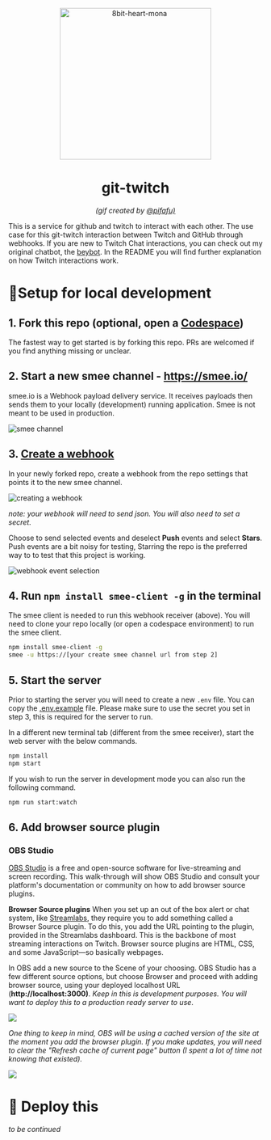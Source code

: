 <div align="center">
  <br>
  <img alt="8bit-heart-mona" src="https://user-images.githubusercontent.com/5679180/79618120-0daffb80-80be-11ea-819e-d2b0fa904d07.gif" width="300px">
  <h1>git-twitch</h1>
  <em>(gif created by <a href="https://github.com/pifafu">@pifafu)</a></em>
</div>

This is a service for github and twitch to interact with each other. The use case for this git-twitch interaction between Twitch and GitHub through webhooks. If you are new to Twitch Chat interactions, you can check out my original chatbot, the [beybot](https://github.com/open-sauced/beybot). In the README you will find further explanation on how Twitch interactions work.   

# 🍴Setup for local development

## 1. Fork this repo (optional, open a [Codespace](https://github.com/features/codespaces))
The fastest way to get started is by forking this repo. PRs are welcomed if you find anything missing or unclear.  

## 2. Start a new smee channel - https://smee.io/
smee.io is a Webhook payload delivery service. It receives payloads then sends them to your locally (development) running application. Smee is not meant to be used in production.

![smee channel](https://user-images.githubusercontent.com/5713670/107150005-ab183c80-6929-11eb-8f8e-afbdff02f301.png)

## 3. [Create a webhook](https://docs.github.com/en/github/supporting-the-open-source-community-with-github-sponsors/configuring-webhooks-for-events-in-your-sponsored-account#managing-webhooks-for-events-in-your-sponsored-account)

In your newly forked repo, create a webhook from the repo settings that points it to the new smee channel.

![creating a webhook](https://user-images.githubusercontent.com/5713670/107150060-f03c6e80-6929-11eb-9d68-2c659f81f7a4.png)

_note: your webhook will need to send json. You will also need to set a secret._

Choose to send selected events and deselect **Push** events and select **Stars**. Push events are a bit noisy for testing, Starring the repo is the preferred way to to test that this project is working.    

![webhook event selection](https://user-images.githubusercontent.com/5713670/107150348-5f669280-692b-11eb-9fdf-df21789ef9d1.png)


## 4. Run `npm install smee-client -g` in the terminal
The smee client is needed to run this webhook receiver (above). You will need to clone your repo locally (or open a codespace environment) to run the smee client.

```sh
npm install smee-client -g
smee -u https://[your create smee channel url from step 2]
```

## 5. Start the server
Prior to starting the server you will need to create a new `.env` file. You can copy the [.env.example](https://github.com/bdougie/git-twitch/blob/main/.env.example) file. Please make sure to use the secret you set in step 3, this is required for the server to run.


In a different new terminal tab (different from the smee receiver), start the web server with the below commands.

```sh
npm install
npm start
```

If you wish to run the server in development mode you can also run the following command.

```sh
npm run start:watch
```

## 6.  Add browser source plugin

### OBS Studio

[OBS Studio](https://obsproject.com/) is a free and open-source software for live-streaming and screen recording. This walk-through will show OBS Studio and consult your platform's documentation or community on how to add browser source plugins.

**Browser Source plugins**
When you set up an out of the box alert or chat system, like [Streamlabs](https://streamlabs.com/), they require you to add something called a Browser Source plugin. To do this, you add the URL pointing to the plugin, provided in the Streamlabs dashboard. This is the backbone of most streaming interactions on Twitch. Browser source plugins are HTML, CSS, and some JavaScript—so basically webpages. 

In OBS add a new source to the Scene of your choosing. OBS Studio has a few different source options, but choose Browser and proceed with adding browser source, using your deployed localhost URL (**http://localhost:3000)**. _Keep in this is development purposes. You will want to deploy this to a production ready server to use_.   

![](https://paper-attachments.dropbox.com/s_202334A481577855209C92DA29E80CC6349876B8BAA86FB00EF2859B2EC0BDD6_1593994390643_Screenshot+2020-07-05+17.12.55.png)

*One thing to keep in mind, OBS will be using a cached version of the site at the moment you add the browser plugin. If you make updates, you will need to clear the "Refresh cache of current page" button (I spent a lot of time not knowing that existed).* 

![](https://paper-attachments.dropbox.com/s_202334A481577855209C92DA29E80CC6349876B8BAA86FB00EF2859B2EC0BDD6_1594017692929_Screenshot+2020-07-05+23.41.25.png)

# 🚀 Deploy this
_to be continued_
